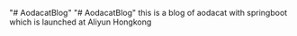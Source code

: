 "# AodacatBlog" 
"# AodacatBlog" 
this is a blog of aodacat with springboot
which is launched at Aliyun Hongkong
